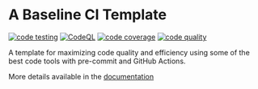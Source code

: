 # A Baseline CI Template

[![code testing](https://github.com/grintor/Hello-Wolrd-CI/actions/workflows/testing.yaml/badge.svg)](https://github.com/grintor/CI_Baseline/actions/workflows/testing.yaml)
[![CodeQL](https://github.com/grintor/Hello-Wolrd-CI/actions/workflows/codeql.yaml/badge.svg)](https://github.com/grintor/CI_Baseline/actions/workflows/codeql.yaml)
[![code coverage](https://img.shields.io/endpoint?url=https://raw.githubusercontent.com/grintor/CI_Baseline/main/.repo-shields/covered_shield.json)](.repo-reports/coverage.txt)
[![code quality](https://img.shields.io/endpoint?url=https://raw.githubusercontent.com/grintor/CI_Baseline/main/.repo-shields/quality_shield.json)](.repo-reports/pylint-report.txt)

A template for maximizing code quality and efficiency using some of the best code tools with pre-commit and GitHub
Actions.

More details available in the [documentation](https://grintor.github.io/CI_Baseline/)

